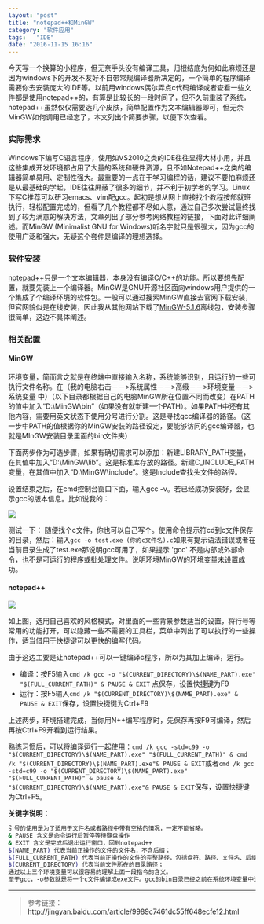 ```yaml
---
layout: "post"
title: "notepad++和MinGW"
category: "软件应用"
tags:   "IDE"
date: "2016-11-15 16:16"
---
```


今天写一个换算的小程序，但无奈手头没有编译工具，归根结底为何如此麻烦还是因为windows下的开发不友好不自带常规编译器所决定的，一个简单的程序编译需要你去安装庞大的IDE等。以前用windows偶尔弄点c代码编译或者查看一些文件都是使用notepad++的，有算是比较长的一段时间了，但不久前重装了系统，notepad++虽然仅仅需要选几个皮肤，简单配置作为文本编辑器即可，但无奈MinGW如何调用已经忘了，本文列出个简要步骤，以便下次查看。

### 实际需求

Windows下编写C语言程序，使用如VS2010之类的IDE往往显得大材小用，并且这些集成开发环境都占用了大量的系统和硬件资源，且不如Notepad++之类的编辑器简单易用、定制性强大。最重要的一点在于学习编程的话，建议不要怕麻烦还是从最基础的学起，IDE往往屏蔽了很多的细节，并不利于初学者的学习。Linux下写C推荐可以研习emacs、vim配gcc。起初是想从网上直接找个教程按部就班执行，轻松配置完成的，但看了几个教程都不尽如人意，通过自己多次尝试最终找到了较为满意的解决方法，文章列出了部分参考网络教程的链接，下面对此详细阐述。而MinGW (Minimalist GNU for Windows)听名字就只是很强大，因为gcc的使用广泛和强大，无疑这个套件是编译的理想选择。

### 软件安装

[notepad++](https://pan.baidu.com/s/1slNDMtn)只是一个文本编辑器，本身没有编译C/C++的功能。所以要想先配置，就要先装上一个编译器。MinGW是GNU开源社区面向windows用户提供的一个集成了个编译环境的软件包。一般可以通过搜索MinGW直接去官网下载安装，但官网貌似是在线安装，因此我从其他网站下载了[MinGW-5.1.6](https://pan.baidu.com/s/1bFK8TC)离线包，安装步骤很简单，这边不具体阐述。

<!-- more -->

### 相关配置

#### MinGW

环境变量，简而言之就是在终端中直接输入名称，系统能够识别，且运行的一些可执行文件名称。在（我的电脑右击－－>系统属性－－>高级－－>环境变量－－>系统变量 中）（以下目录都根据自己的电脑MinGW所在位置不同而改变）在PATH的值中加入“D:\MinGW\bin”（如果没有就新建一个PATH）。如果PATH中还有其他内容，需要用英文状态下使用分号进行分割。这是寻找gcc编译器的路径。（这一步中PATH的值根据你的MinGW安装的路径设定，要能够访问的gcc编译器，也就是MInGW安装目录里面的bin文件夹）

下面两步作为可选步骤，如果有确切需求可以添加：新建LIBRARY_PATH变量，在其值中加入“D:\MinGW\lib”。这是标准库存放的路径。新建C_INCLUDE_PATH变量，在其值中加入“D:\MinGW\include”。这是Include查找头文件的路径。

设置结束之后，在cmd控制台窗口下面，输入gcc -v。若已经成功安装好，会显示gcc的版本信息。比如说我的：

![](https://raw.githubusercontent.com/noparkinghere/noparkinghere.github.io/master/img/2016-11-15-notepad-%E5%92%8Cmingw/2.png)

测试一下：
随便找个c文件，你也可以自己写个。使用命令提示符cd到c文件保存的目录，然后：输入`gcc -o test.exe (你的c文件名).c`如果有提示语法错误或者在当前目录生成了test.exe那说明gcc可用了，如果提示 'gcc' 不是内部或外部命令，也不是可运行的程序或批处理文件。说明环境MinGW的环境变量未设置成功。


#### notepad++

![](https://raw.githubusercontent.com/noparkinghere/noparkinghere.github.io/master/img/2016-11-15-notepad-%E5%92%8Cmingw/1.png)

如上图，选用自己喜欢的风格模式，对里面的一些背景参数适当的设置，将行号等常用的功能打开，可以隐藏一些不需要的工具栏，菜单中列出了可以执行的一些操作，适当借用于快捷键可以更快的编写代码。

由于这边主要是让notepad++可以一键编译c程序，所以为其加上编译，运行。

- 编译：按F5输入`cmd /k gcc -o "$(CURRENT_DIRECTORY)\$(NAME_PART).exe" "$(FULL_CURRENT_PATH)" & PAUSE & EXIT` 点保存，设置快捷键为F9
- 运行：按F5输入`cmd /k "$(CURRENT_DIRECTORY)\$(NAME_PART).exe" & PAUSE & EXIT`保存，设置快捷键为Ctrl+F9

上述两步，环境搭建完成，当你用N++编写程序时，先保存再按F9可编译，然后再按Ctrl+F9开看到运行结果。

熟练习惯后，可以将编译运行一起使用：`cmd /k gcc -std=c99 -o "$(CURRENT_DIRECTORY)\$(NAME_PART).exe" "$(FULL_CURRENT_PATH)" & cmd /k "$(CURRENT_DIRECTORY)\$(NAME_PART).exe"& PAUSE & EXIT`或者`cmd /k gcc -std=c99 -o "$(CURRENT_DIRECTORY)\$(NAME_PART).exe" "$(FULL_CURRENT_PATH)" & pause & "$(CURRENT_DIRECTORY)\$(NAME_PART).exe"& PAUSE & EXIT`保存，设置快捷键为Ctrl+F5。

**关键字说明：**

```sh
引号的使用是为了适用于文件名或者路径中带有空格的情况，一定不能省略。
& PAUSE 含义是命令运行后暂停等待键盘操作
& EXIT 含义是完成后退出运行窗口，回到notepad++
$(NAME_PART) 代表当前正操作的文件的文件名，不含后缀；
$(FULL_CURRENT_PATH) 代表当前正操作的文件的完整路径，包括盘符、路径、文件名、后缀；
$(CURRENT_DIRECTORY) 代表当前文件所在的目录路径；
通过以上三个环境变量可以很容易的理解上面一段指令的含义。
至于gcc，-o参数就是将一个c文件编译成exe文件。gcc的bin目录已经之前在系统环境变量中进行过设定，否则需要补全gcc命令的绝对路径。(很简单，将"g++.exe"换成"D:\MinGW\bin\g++.exe",还是要参照你安装的路径）
```

***

> 参考链接：
> http://jingyan.baidu.com/article/9989c7461dc55ff648ecfe12.html
